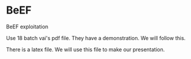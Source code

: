 # BeEF
BeEF exploitation

Use 18 batch vai's pdf file. They have a demonstration. We will follow this.

There is a latex file. We will use this file to make our presentation.
